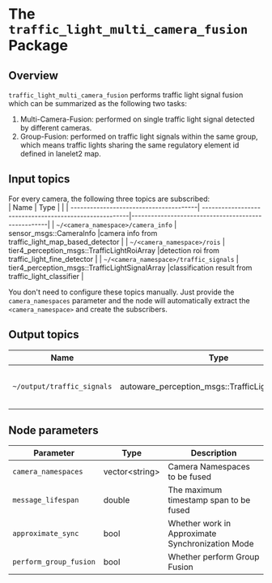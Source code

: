 # The `traffic_light_multi_camera_fusion` Package

## Overview

`traffic_light_multi_camera_fusion` performs traffic light signal fusion which can be summarized as the following two tasks:

1. Multi-Camera-Fusion: performed on single traffic light signal detected by different cameras.
2. Group-Fusion: performed on traffic light signals within the same group, which means traffic lights sharing the same regulatory element id defined in lanelet2 map.

## Input topics

For every camera, the following three topics are subscribed:  
| Name | Type | |
| ---------------------------------------| -------------------------------------------------------|----------------------------------------------------|
| `~/<camera_namespace>/camera_info` | sensor_msgs::CameraInfo |camera info from traffic_light_map_based_detector |
| `~/<camera_namespace>/rois` | tier4_perception_msgs::TrafficLightRoiArray |detection roi from traffic_light_fine_detector |
| `~/<camera_namespace>/traffic_signals` | tier4_perception_msgs::TrafficLightSignalArray |classification result from traffic_light_classifier |

You don't need to configure these topics manually. Just provide the `camera_namespaces` parameter and the node will automatically extract the `<camera_namespace>` and create the subscribers.

## Output topics

| Name                       | Type                                              | Description                        |
| -------------------------- | ------------------------------------------------- | ---------------------------------- |
| `~/output/traffic_signals` | autoware_perception_msgs::TrafficLightSignalArray | traffic light signal fusion result |

## Node parameters

| Parameter              | Type            | Description                                      |
| ---------------------- | --------------- | ------------------------------------------------ |
| `camera_namespaces`    | vector\<string> | Camera Namespaces to be fused                    |
| `message_lifespan`     | double          | The maximum timestamp span to be fused           |
| `approximate_sync`     | bool            | Whether work in Approximate Synchronization Mode |
| `perform_group_fusion` | bool            | Whether perform Group Fusion                     |
